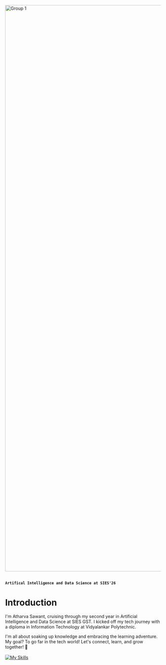 <img width="1834" alt="Group 1" src="https://github.com/Satharva2004/Satharva2004/assets/84018291/d29077a8-46ae-4af0-af34-ba2974425c20">
<br><br>


**`Artifical Intelligence and Data Science at SIES'26`**
# Introduction

I'm Atharva Sawant, cruising through my second year in Artificial Intelligence and Data Science at SIES GST. I kicked off my tech journey with a diploma in Information Technology at Vidyalankar Polytechnic.

I'm all about soaking up knowledge and embracing the learning adventure. My goal? To go far in the tech world! Let's connect, learn, and grow together! 🚀
<br></br>
[![My Skills](https://skillicons.dev/icons?i=java,py,js,html,css,vscode)](https://skillicons.dev)
